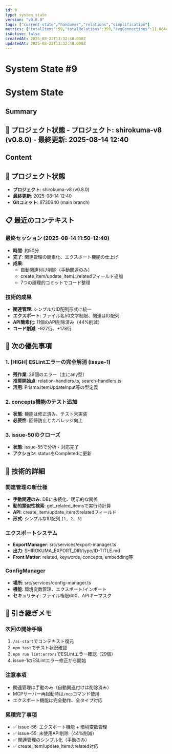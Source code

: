```yaml
---
id: 9
type: system_state
version: "v0.8.0"
tags: ["current-state","handover","relations","simplification"]
metrics: {"totalItems":59,"totalRelations":350,"avgConnections":11.864406779661017,"maxConnections":32,"isolatedNodes":0,"timestamp":"2025-08-14T03:47:14.949Z"}
isActive: false
createdAt: 2025-08-22T13:32:40.000Z
updatedAt: 2025-08-22T13:32:40.000Z
---
```


# System State #9

# System State

## Summary

## 📍 プロジェクト状態 - **プロジェクト**: shirokuma-v8 (v0.8.0) - **最終更新**: 2025-08-14 12:40

## Content

## 📍 プロジェクト状態
- **プロジェクト**: shirokuma-v8 (v0.8.0)
- **最終更新**: 2025-08-14 12:40
- **Gitコミット**: 8730640 (main branch)

## 📋 最近のコンテキスト

### 最終セッション (2025-08-14 11:50-12:40)
- **時間**: 約50分
- **完了**: 関連管理の簡素化、エクスポート機能の仕上げ
- **成果**: 
  - 自動関連付け削除（手動関連のみ）
  - create_item/update_itemにrelatedフィールド追加
  - 7つの論理的コミットでコード整理

### 技術的成果
- **関連管理**: シンプルなID配列形式に統一
- **エクスポート**: ファイル名50文字制限、関連はID配列
- **API簡素化**: 11個のAPI削除済み（44%削減）
- **コード削減**: -927行、+178行

## 🎯 次の優先事項

### 1. [HIGH] ESLintエラーの完全解消 (issue-1)
- **残作業**: 29個のエラー（主にany型）
- **推奨開始点**: relation-handlers.ts, search-handlers.ts
- **活用**: Prisma.ItemUpdateInput等の型定義

### 2. concepts機能のテスト追加
- **状態**: 機能は修正済み、テスト未実装
- **必要性**: 回帰防止とカバレッジ向上

### 3. issue-50のクローズ
- **状態**: issue-55で分析・対応完了
- **アクション**: statusをCompletedに更新

## 🔧 技術的詳細

### 関連管理の新仕様
- **手動関連のみ**: DBに永続化、明示的な関係
- **動的類似性検索**: get_related_itemsで実行時計算
- **API**: create_item/update_itemのrelatedフィールド
- **形式**: シンプルなID配列 `[1, 2, 3]`

### エクスポートシステム
- **ExportManager**: src/services/export-manager.ts
- **出力**: SHIROKUMA_EXPORT_DIR/type/ID-TITLE.md
- **Front Matter**: related, keywords, concepts, embedding等

### ConfigManager
- **場所**: src/services/config-manager.ts
- **機能**: 環境変数管理、エクスポート/インポート
- **セキュリティ**: ファイル権限600、APIキーマスク

## 📝 引き継ぎメモ

### 次回の開始手順
1. `/ai-start`でコンテキスト復元
2. `npm test`でテスト状況確認
3. `npm run lint:errors`でESLintエラー確認（29個）
4. issue-1のESLintエラー修正から開始

### 注意事項
- 関連管理は手動のみ（自動関連付けは削除済み）
- MCPサーバー再起動時は`/mcp`コマンド使用
- エクスポート機能は完全動作、全タイプ対応

### 累積完了事項
- ✅ issue-56: エクスポート機能 + 環境変数管理
- ✅ issue-55: 未使用API削除（44%削減）
- ✅ 関連管理のシンプル化（手動のみ）
- ✅ create_item/update_itemのrelated対応
